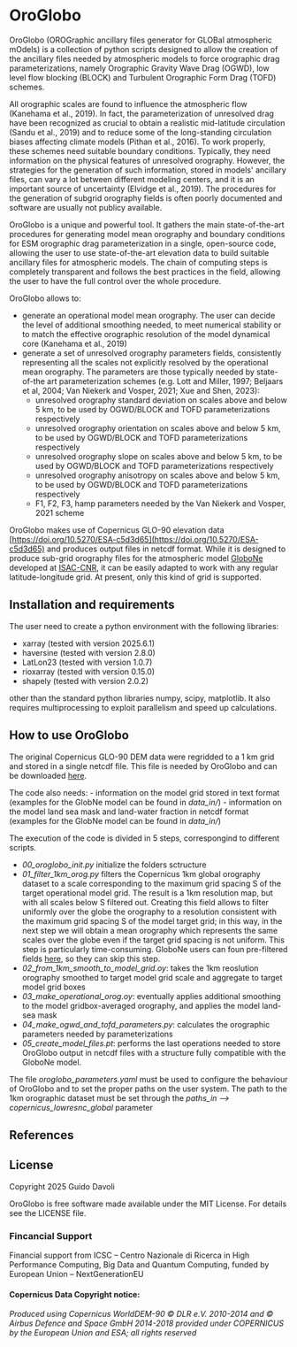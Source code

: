 # OroGlobo

OroGlobo (OROGraphic ancillary files generator for GLOBal atmospheric mOdels) is a collection of python scripts designed to allow the creation of the ancillary files needed by atmospheric models to force orographic drag parameterizations, namely Orographic Gravity Wave Drag (OGWD), low level flow blocking (BLOCK) and Turbulent Orographic Form Drag (TOFD) schemes. 

All orographic scales are found to influence the atmospheric flow (Kanehama et al., 2019). In fact, the  parameterization of unresolved drag have been recognized as crucial to obtain a realistic mid-latitude circulation (Sandu et al., 2019) and to reduce some of the long-standing circulation biases affecting climate
models (Pithan et al., 2016). To work properly, these schemes need suitable boundary conditions. Typically, they
need information on the physical features of unresolved orography. However, the strategies for the generation of such information, stored in models' ancillary files, can vary a lot between different modeling centers, and it is an important source of uncertainty (Elvidge et al., 2019). The procedures for the generation of subgrid orography fields is often poorly documented and software are usually not publicy available.

OroGlobo is a unique and powerful tool. It gathers the main state-of-the-art procedures for generating model mean orography and boundary conditions for ESM orographic drag parameterization in a single, open-source code, allowing the user to use state-of-the-art elevation data to build suitable ancillary files for atmospheric models. The chain of computing steps is completely transparent and follows the best practices in the field, allowing the user to have the full control over the whole procedure.

OroGlobo allows to:

- generate an operational model mean orography. The user can decide the level of additional smoothing needed, to meet numerical stability or to match the effective orographic resolution of the model dynamical core (Kanehama et al., 2019)
- generate a set of unresolved orography parameters fields, consistently representing all the scales not explicitly resolved by the operational mean orography. The parameters are those typically needed by state-of-the art parameterization schemes (e.g. Lott and Miller, 1997; Beljaars et al, 2004; Van Niekerk and Vosper, 2021; Xue and Shen, 2023):
    - unresolved orography standard deviation on scales above and below 5 km, to be used by OGWD/BLOCK and TOFD parameterizations respectively
    - unresolved orography orientation on scales above and below 5 km, to be used by OGWD/BLOCK and TOFD parameterizations respectively
    - unresolved orography slope on scales above and below 5 km, to be used by OGWD/BLOCK and TOFD parameterizations respectively
    - unresolved orography anisotropy on scales above and below 5 km, to be used by OGWD/BLOCK and TOFD parameterizations respectively
    - F1, F2, F3, hamp parameters needed by the Van Niekerk and Vosper, 2021 scheme


OroGlobo makes use of Copernicus GLO-90 elevation data [https://doi.org/10.5270/ESA-c5d3d65](https://doi.org/10.5270/ESA-c5d3d65) and produces output files in netcdf format. While it is designed to produce sub-grid orography files for the atmospheric model [GloboNe](https://git.isac.cnr.it/esm/globone) developed at [ISAC-CNR](https://www.isac.cnr.it/), it can be easily adapted to work with any regular latitude-longitude grid. At present, only this kind of grid is supported.

## Installation and requirements

The user need to create a python environment with the following libraries:

- xarray (tested with version 2025.6.1)
- haversine (tested with version 2.8.0)
- LatLon23 (tested with version 1.0.7)
- rioxarray (tested with version 0.15.0)
- shapely (tested with version 2.0.2)

other than the standard python libraries numpy, scipy, matplotlib. It also requires multiprocessing to exploit parallelism and speed up calculations.

## How to use OroGlobo

The original Copernicus GLO-90 DEM data were regridded to a 1 km grid and stored in a single netcdf file. This file is needed by OroGlobo and can be downloaded [here](https://zenodo.org/records/17414359).

The code also needs:
    - information on the model grid stored in text format (examples for the GlobNe model can be found in *data_in/*)
    - information on the model land sea mask and land-water fraction in netcdf format (examples for the GlobNe model can be found in *data_in/*)

The execution of the code is divided in 5 steps, correspongind to different scripts.

- *00_oroglobo_init.py* initialize the folders sctructure
- *01_filter_1km_orog.py* filters the Copernicus 1km global orography dataset to a scale corresponding to the maximum grid spacing S of the target operational model grid. The result is a 1km resolution map, but with all scales below S filtered out. Creating this field allows to filter uniformly over the globe the orography to a resolution consistent with the maximum grid spacing S of the model target grid; in this way, in the next step we will obtain a mean orography which represents the same scales over the globe even if the target grid spacing is not uniform. This step is particularly time-consuming. GloboNe users can foun pre-filtered fields [here](https://zenodo.org/records/17435467), so they can skip this step.
- *02_from_1km_smooth_to_model_grid.oy*: takes the 1km reoslution orography smoothed to target model grid scale
    and aggregate to target model grid boxes
- *03_make_operational_orog.oy*: eventually applies additional smoothing to the model gridbox-averaged orography, and applies the model land-sea mask
- *04_make_ogwd_and_tofd_parameters.py*: calculates the orographic parameters needed by parameterizations
- *05_create_model_files.pt*: performs the last operations needed to store OroGlobo output in netcdf files with a structure fully compatible with the GloboNe model.

The file *oroglobo_parameters.yaml* must be used to configure the behaviour of OroGlobo and to set the proper paths on the user system.
The path to the 1km orographic dataset must be set through the *paths_in --> copernicus_lowresnc_global* parameter

## References



## License

Copyright 2025 Guido Davoli

OroGlobo is free software made available under the MIT License. For details see the LICENSE file.


### Fincancial Support

Financial support from ICSC – Centro Nazionale di Ricerca in High Performance Computing, Big Data and Quantum Computing, funded by European Union – NextGenerationEU

#### Copernicus Data Copyright notice:
*Produced using Copernicus WorldDEM-90 © DLR e.V. 2010-2014 and © Airbus Defence and Space GmbH 2014-2018 provided under COPERNICUS by the European Union and ESA; all rights reserved*